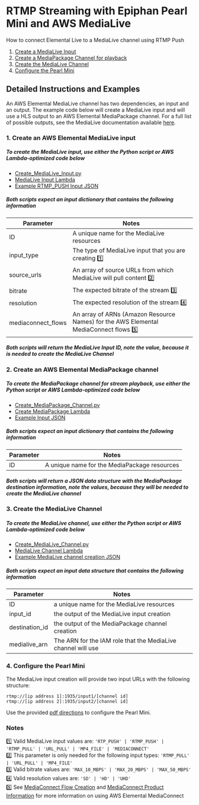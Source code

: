 # RTMP Streaming with Epiphan Pearl Mini and AWS MediaLive
How to connect Elemental Live to a MediaLive channel using RTMP Push
1. [Create a MediaLive Input](#1-create-the-medialive-input)
2. [Create a MediaPackage Channel for playback](#2-create-a-mediapackage-channel-for-playback-of-the-medialive-stream)
3. [Create the MediaLive Channel](#3-create-the-medialive-channel)
4. [Configure the Pearl Mini](#4-configure-the-pearl-mini)


## Detailed Instructions and Examples
An AWS Elemental MediaLive channel has two dependencies, an input and an output.  The example code below will create a MediaLive input and will use a HLS output to an AWS Elemental MediaPackage channel.  For a full list of possible outputs, see the MediaLive documentation available [here](https://docs.aws.amazon.com/medialive/latest/ug/creating-a-channel-step5.html).
### 1. Create an AWS Elemental MediaLive input
##### To create the MediaLive input, use either the Python script or AWS Lambda-optimized code below
- [Create_MediaLive_Input.py](https://github.com/aws-samples/aws-media-services-tools/tree/master/MediaLive/Compatibility/Examples/Create_MediaLive_Input.py)
- [MediaLive Input Lambda](https://github.com/kulpbenamazon/aws-samples/aws-media-services-tools/tree/master/MediaLive/Compatibility/Examples/Lambda_Create_MediaLive_Input.py)
- [Example RTMP_PUSH Input JSON](https://github.com/aws-samples/aws-media-services-tools/tree/master/MediaLive/Compatibility/Examples/MediaLive_Input.json)
##### Both scripts expect an input dictionary that contains the following information
Parameter | Notes
------------ | -------------
ID | A unique name for the MediaLive resources
input_type | The type of MediaLive input that you are creating [:one:](#notes)
source_urls | An array of source URLs from which MediaLive will pull content [:two:](#notes)
bitrate | The expected bitrate of the stream [:three:](#notes)
resolution | The expected resolution of the stream [:four:](#notes)
mediaconnect_flows | An array of ARNs (Amazon Resource Names) for the AWS Elemental MediaConnect flows [:five:](#notes)
##### Both scripts will return the MediaLive Input ID, note the value, because it is needed to create the MediaLive Channel


### 2. Create an AWS Elemental MediaPackage channel
##### To create the MediaPackage channel for stream playback, use either the Python script or AWS Lambda-optimized code below
- [Create_MediaPackage_Channel.py](https://github.com/aws-samples/aws-media-services-tools/tree/master/MediaPackage/Compatibility/Examples/Create_MediaPackage_Channel.py)
- [Create MediaPackage Lambda](https://github.com/aws-samples/aws-media-services-tools/tree/master/MediaPackage/Compatibility/Examples/Lambda_Create_MediaPackage_Channel.py)
- [Example Input JSON](https://github.com/aws-samples/aws-media-services-tools/tree/master/MediaPackage/Compatibility/Examples/MediaPackage_Channel.json)
##### Both scripts expect an input dictionary that contains the following information
Parameter | Notes
------------ | -------------
ID | A unique name for the MediaPackage resources
##### Both scripts will return a JSON data structure with the MediaPackage destination information, note the values, because they will be needed to create the MediaLive channel


### 3. Create the MediaLive Channel
##### To create the MediaLive channel, use either the Python script or AWS Lambda-optimized code below
- [Create_MediaLive_Channel.py](https://github.com/aws-samples/aws-media-services-tools/tree/master/MediaLive/Compatibility/Examples/Create_MediaLive_Channel.py)
- [MediaLive Channel Lambda](https://github.com/aws-samples/aws-media-services-tools/tree/master/MediaLive/Compatibility/Examples/Lambda_Create_MediaLive_Channel.py)
- [Example MediaLive channel creation JSON](https://github.com/aws-samples/aws-media-services-tools/tree/master/MediaLive/Compatibility/Examples/MediaLive_Channel.json)
##### Both scripts expect an input data structure that contains the following information
Parameter | Notes
------------ | -------------
ID | a unique name for the MediaLive resources
input_id | the output of the MediaLive input creation
destination_id | the output of the MediaPackage channel creation
medialive_arn | The ARN for the IAM role that the MediaLive channel will use


### 4. Configure the Pearl Mini
The MediaLive input creation will provide two input URLs with the following structure:
```
rtmp://[ip address 1]:1935/input1/[channel id]
rtmp://[ip address 2]:1935/input2/[channel id]
```
Use the provided [pdf directions](./pearl-StreamingGuide-amazon-4-7-1.pdf) to configure the Pearl Mini.


### Notes
:one: Valid MediaLive input values are: `'RTP_PUSH' | 'RTMP_PUSH' | 'RTMP_PULL' | 'URL_PULL' | 'MP4_FILE' | 'MEDIACONNECT'`<br>
:two: This parameter is only needed for the following input types: `'RTMP_PULL' | 'URL_PULL' | 'MP4_FILE'` <br>
:three: Valid bitrate values are: `'MAX_10_MBPS' | 'MAX_20_MBPS' | 'MAX_50_MBPS'` <br>
:four: Valid resolution values are: `'SD' | 'HD' | 'UHD'` <br>
:five: See [MediaConnect Flow Creation](http://github.com/aws-samples/aws-media-services-tools/tree/master/MediaConnect/Compatibility/Examples/') and [MediaConnect Product Information](https://aws.amazon.com/mediaconvert/) for more information on using AWS Elemental MediaConnect <br>
